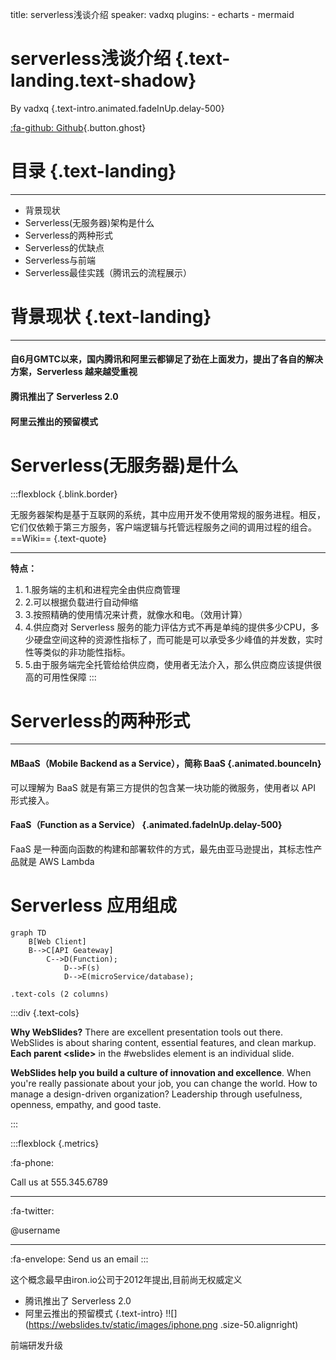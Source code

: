 title: serverless浅谈介绍
speaker: vadxq
plugins:
    - echarts
    - mermaid

<slide class="bg-black-blue aligncenter" image="https://www.canva.cn/learn/wp-content/uploads/sites/17/2019/10/bridge-4456255_1280.jpg .dark">

# serverless浅谈介绍 {.text-landing.text-shadow}

By vadxq {.text-intro.animated.fadeInUp.delay-500}

[:fa-github: Github](https://github.com/vadxq/nodeppt-set){.button.ghost}

<slide class="bg-light aligncenter">

# 目录 {.text-landing}
----
-   背景现状
-   Serverless(无服务器)架构是什么
-   Serverless的两种形式
-   Serverless的优缺点
-   Serverless与前端
-   Serverless最佳实践（腾讯云的流程展示）



<slide class="bg-light aligncenter" >

# 背景现状 {.text-landing}
----
#### 自6月GMTC以来，国内腾讯和阿里云都铆足了劲在上面发力，提出了各自的解决方案，Serverless 越来越受重视 
#### 腾讯推出了 Serverless 2.0
#### 阿里云推出的预留模式

<slide class="bg-light aligncenter" >

# Serverless(无服务器)是什么
:::flexblock {.blink.border}

<!-- 最早由iron.io公司于2012年提出,目前尚无权威定义 {.text-intro} -->


无服务器架构是基于互联网的系统，其中应用开发不使用常规的服务进程。相反，它们仅依赖于第三方服务，客户端逻辑与托管远程服务之间的调用过程的组合。
==Wiki==
{.text-quote}

----

**特点：**
1. 1.服务端的主机和进程完全由供应商管理
2. 2.可以根据负载进行自动伸缩
3. 3.按照精确的使用情况来计费，就像水和电。（效用计算）
4. 4.供应商对 Serverless 服务的能力评估方式不再是单纯的提供多少CPU，多少硬盘空间这种的资源性指标了，而可能是可以承受多少峰值的并发数，实时性等类似的非功能性指标。
5. 5.由于服务端完全托管给给供应商，使用者无法介入，那么供应商应该提供很高的可用性保障
:::
<slide class="bg-light aligncenter">

# Serverless的两种形式 
----


#### MBaaS（Mobile Backend as a Service），简称 BaaS {.animated.bounceIn}

<!-- BaaS 有些类似 SaaS 的概念，只不过是更小粒度的应用。 -->
可以理解为 BaaS 就是有第三方提供的包含某一块功能的微服务，使用者以 API 形式接入。
<!-- 比较有名的有 Google Firebase。而国内的厂商 Lean Cloud 也提供了比较丰富的 BaaS 服务能力。 -->
<!-- BaaS 一开始更多的是服务于移动应用开发，为了让很多移动应用创业者可以更专注与应用端本身的业务，出现了 BaaS 这种服务形式，大大提高了他们的生产效率。 -->


#### FaaS（Function as a Service） {.animated.fadeInUp.delay-500}
FaaS 是一种面向函数的构建和部署软件的方式，最先由亚马逊提出，其标志性产品就是 AWS Lambda


<slide class="bg-light aligncenter">

<!-- <slide :class="size-40 aligncenter"> -->

# Serverless 应用组成


<!-- 1.网关 API Gateway 来接受和处理成千上万个并发 API 调用，包括流量管理、授权和访问控制、监控等
2.计算服务 Lambda 来进行代码相关的一切计算工作，诸如授权验证、请求、输出等等
3.基础设施管理 CloudFormation 来创建和配置 AWS 基础设施部署，诸如所使用的 S3 存储桶的名称等
4.静态存储 S3 作为前端代码和静态资源存放的地方
5.数据库 DynamoDB 来存储应用的数据 -->

```mermaid {.animated.fadeInUp}
graph TD
    B[Web Client]
    B-->C[API Geateway]
        C-->D(Function);
            D-->F(s)
            D-->E(microService/database);
```


<slide class="bg-light aligncenter">

`.text-cols (2 columns)`

:::div {.text-cols}

**Why WebSlides?** There are excellent presentation tools out there. WebSlides is about sharing content, essential features, and clean markup. **Each parent &lt;slide&gt;**  in the #webslides element is an individual slide.

**WebSlides help you build a culture of innovation and excellence**. When you're really passionate about your job, you can change the world. How to manage a design-driven organization? Leadership through usefulness, openness, empathy, and good taste.

:::

:::flexblock {.metrics}

:fa-phone:

Call us at 555.345.6789

----

:fa-twitter:

@username

----
:fa-envelope:
Send us an email
:::

<slide class="bg-light aligncenter">
<slide class="bg-light aligncenter">
<slide class="bg-light aligncenter">
<slide class="bg-light aligncenter">
<slide class="bg-light aligncenter">
<slide class="bg-light aligncenter">
<slide class="bg-light aligncenter">
<slide class="bg-light aligncenter">
<slide class="bg-light aligncenter">


这个概念最早由iron.io公司于2012年提出,目前尚无权威定义

- 腾讯推出了 Serverless 2.0
- 阿里云推出的预留模式
{.text-intro}
!![](https://webslides.tv/static/images/iphone.png .size-50.alignright)

前端研发升级